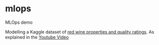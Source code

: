 # mlops
MLOps demo

Modelling a Kaggle dataset of [red wine properties and quality ratings](https://www.kaggle.com/uciml/red-wine-quality-cortez-et-al-2009). 
As explained in the [Youtube Video](https://www.youtube.com/watch?v=9BgIDqAzfuA)
